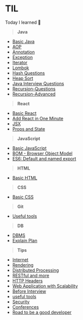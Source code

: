 # TIL
Today I learned :memo:

> **Java**
  - [Basic Java](https://github.com/chanmi-lee/TIL/blob/master/Java/basic-java.md)
  - [AOP](https://github.com/chanmi-lee/TIL/blob/master/Java/AOP.md)
  - [Annotation](https://github.com/chanmi-lee/TIL/blob/master/Java/Annotation.md)
  - [Exception](https://github.com/chanmi-lee/TIL/blob/master/Java/Exception.md)
  - [Iterator](https://github.com/chanmi-lee/TIL/blob/master/Java/Iterator.md)
  - [Lombok](https://github.com/chanmi-lee/TIL/blob/master/Java/Lombok.md)
  - [Hash Questions](https://github.com/chanmi-lee/TIL/blob/master/Java/hash-questions.md)
  - [Heap Sort](https://github.com/chanmi-lee/TIL/blob/master/Java/heap-sort.md)
  - [Java Interview Questions](https://github.com/chanmi-lee/TIL/blob/master/Java/interview-questions.md)
  - [Recursion-Questions](https://github.com/chanmi-lee/TIL/blob/master/Java/recursion-questions.md)
  - [Recursion-Advanced](https://github.com/chanmi-lee/TIL/blob/master/Java/recursion-advanced.md)

> **React**
  - [Basic React](https://github.com/chanmi-lee/TIL/blob/master/React/basic-react.md)
  - [Add React in One Minute](https://github.com/chanmi-lee/TIL/blob/master/React/add-react-in-one-minute.md)
  - [JSX](https://github.com/chanmi-lee/TIL/blob/master/React/jsx.md)
  - [Props and State](https://github.com/chanmi-lee/TIL/blob/master/React/Props-and-State.md)

> **JavaScript**
  - [Basic JavaScript](https://github.com/chanmi-lee/TIL/blob/master/javascript/basic-javascript.md)
  - [BOM - Browser Object Model](https://github.com/chanmi-lee/TIL/blob/master/javascript/bom.md)
  - [ES6: Default and named export](https://github.com/chanmi-lee/TIL/blob/master/javascript/default-and-named-export.md)

> **HTML**
  - [Basic HTML](https://github.com/chanmi-lee/TIL/blob/master/html/basic-html.md)

> **CSS**
  - [Basic CSS](https://github.com/chanmi-lee/TIL/blob/master/css/basic-css.md)

> **Git**
  - [Useful tools](https://github.com/chanmi-lee/TIL/blob/master/Git/useful-tools.md)

> **DB**
  - [DBMS](https://github.com/chanmi-lee/TIL/blob/master/DB/DBMS.md)
  - [Explain Plan](https://github.com/chanmi-lee/TIL/blob/master/DB/Explain-plan.md)

> **Tips**
  - [Internet](https://github.com/chanmi-lee/TIL/blob/master/Tips/Internet.md)
  - [Rendering](https://github.com/chanmi-lee/TIL/blob/master/Tips/Rendering.md)
  - [Distributed Processing](https://github.com/chanmi-lee/TIL/blob/master/Tips/Distributed-Processing.md)
  - [RESTful and more](https://github.com/chanmi-lee/TIL/blob/master/Tips/Restful-and-more.md)
  - [HTTP Headers](https://github.com/chanmi-lee/TIL/blob/master/Tips/HTTP-Headers.md)
  - [Web Application with Scalability](https://github.com/chanmi-lee/TIL/blob/master/Tips/Web-Application-with-Scalability.md)
  - [Before Interview](https://github.com/chanmi-lee/TIL/blob/master/Tips/before-interview.md)
  - [useful tools](https://github.com/chanmi-lee/TIL/blob/master/Tips/useful-tools.md)
  - [Security](https://github.com/chanmi-lee/TIL/blob/master/Tips/Security.md)
  - [Conferences](https://github.com/chanmi-lee/TIL/blob/master/Tips/Conferences.md)
  - [Road to be a good developer](https://github.com/chanmi-lee/TIL/blob/master/Tips/road-to-be-a-good-developer.md)
